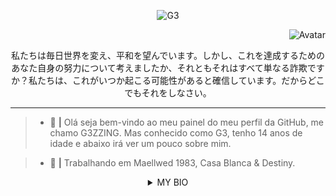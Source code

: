 <p align="center"> <img src="https://komarev.com/ghpvc/?username=G3ZZING&color=000001" alt="G3" /> </p>

<p align="right">
  <a>
<img src="blob:https://web.whatsapp.com/8e727764-5053-4d41-a220-a7b1da96d143" alt="Avatar" style="border-radius: 50%%;">
  </a><br>
</p>
<p align="center"> 私たちは毎日世界を変え、平和を望んでいます。しかし、これを達成するためのあなた自身の努力について考えましたか、それともそれはすべて単なる詐欺ですか？私たちは、これがいつか起こる可能性があると確信しています。だからどこでもそれをしなさい。
</p>


---

> - 🍵 **|** Olá seja bem-vindo ao meu painel do meu perfil da GitHub, me chamo G3ZZING. Mas conhecido como G3, tenho 14 anos de idade e abaixo irá ver um pouco sobre mim.

> - 📝 **|** Trabalhando em Maellwed 1983, Casa Blanca & Destiny.

</details>
  <details style='text-align: center;'>
  <summary> MY BIO </summary>
  <p style="text-align: center;"><strong>📚 # I am a student in Programming and music, (not to mention my own school)</strong></p>
  <p style="text-align: center;"><strong>📝 # I'm 14 years old.</strong></p>
  <p style="text-align: center;"><strong>🧪 # I always try to know more!</strong></p>
  <p style="text-align: center;"><strong>📁 # I accept new friendships.</strong></p>
  <p style="text-align: center;"><strong>👨🏻‍💻 # Look at some of my projects!</strong></p>
  ───────────────────────────────────────────────────────
  <p>
  <a>
<img src="https://camo.githubusercontent.com/d7d9a52a0866ebbcf023e8cd12ed87ea17cfa979fc0634dc200c1996daa1c32a/68747470733a2f2f69312e77702e636f6d2f7777772e7a7570692d6e65772d6c61796f75742e6d7973746167696e67776562736974652e636f6d2f77702d636f6e74656e742f75706c6f6164732f323031372f30382f6769662d352e6769663f726573697a653d3530302532433238382673736c3d31" alt="Avatar" style="border-radius: 50%%;">
  </a><br>
</p>
<h3 align="center">Connect with me</h3>
<p align="center">
<a href="/" target="blank"><img align="center" src="https://simpleicons.org/icons/discord.svg" alt="discord" height="30" width="30"/></a>
<a href="https://twitter.com/@not" target="blank"><img align="center" src="https://simpleicons.org/icons/twitter.svg" alt="twitter" height="30" width="30"/></a>
<a href="https://twitch.tv/yg3zzing" target="blank"><img align="center" src="https://simpleicons.org/icons/twitch.svg" alt="twitch" height="30" width="30"/></a>
</p
  <p style="text-align: center;>============================================================</p>
</details>





